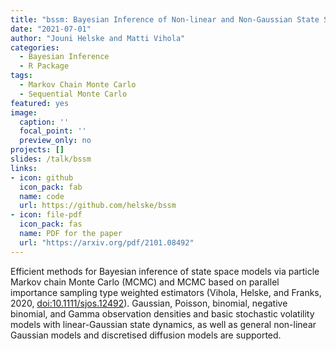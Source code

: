 ```yaml
---
title: "bssm: Bayesian Inference of Non-linear and Non-Gaussian State Space Models in R"
date: "2021-07-01"
author: "Jouni Helske and Matti Vihola"
categories: 
  - Bayesian Inference
  - R Package
tags:
  - Markov Chain Monte Carlo
  - Sequential Monte Carlo
featured: yes
image:
  caption: ''
  focal_point: ''
  preview_only: no
projects: []
slides: /talk/bssm
links:
- icon: github
  icon_pack: fab
  name: code
  url: https://github.com/helske/bssm
- icon: file-pdf
  icon_pack: fas
  name: PDF for the paper
  url: "https://arxiv.org/pdf/2101.08492"
---
```


Efficient methods for Bayesian inference of state space models via particle Markov chain Monte Carlo (MCMC) and MCMC based on parallel importance sampling type weighted estimators (Vihola, Helske, and Franks, 2020, <doi:10.1111/sjos.12492>). Gaussian, Poisson, binomial, negative binomial, and Gamma observation densities and basic stochastic volatility models with linear-Gaussian state dynamics, as well as general non-linear Gaussian models and discretised diffusion models are supported.
